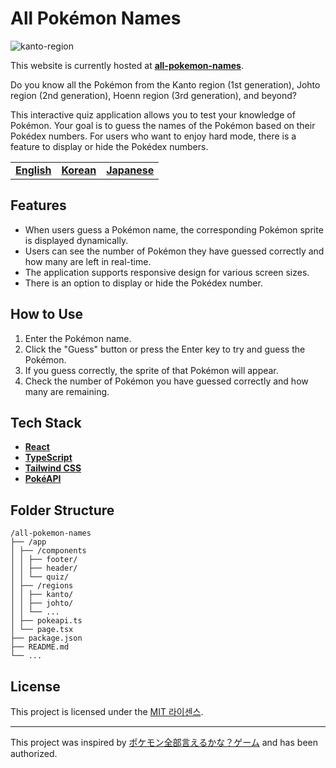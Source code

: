 # All Pokémon Names

![kanto-region](https://i.imgur.com/GaJMmXl.png)

This website is currently hosted at [**all-pokemon-names**](https://all-pokemon-names.vercel.app/).

Do you know all the Pokémon from the Kanto region (1st generation), Johto region (2nd generation), Hoenn region (3rd generation), and beyond?

This interactive quiz application allows you to test your knowledge of Pokémon. Your goal is to guess the names of the Pokémon based on their Pokédex numbers. For users who want to enjoy hard mode, there is a feature to display or hide the Pokédex numbers.

|                           |                                  |                                    |
| ------------------------- | -------------------------------- | ---------------------------------- |
| [**English**](/README.md) | [**Korean**](/docs/README_ko.md) | [**Japanese**](/docs/README_jp.md) |

## Features

- When users guess a Pokémon name, the corresponding Pokémon sprite is displayed dynamically.
- Users can see the number of Pokémon they have guessed correctly and how many are left in real-time.
- The application supports responsive design for various screen sizes.
- There is an option to display or hide the Pokédex number.

## How to Use

1. Enter the Pokémon name.
2. Click the "Guess" button or press the Enter key to try and guess the Pokémon.
3. If you guess correctly, the sprite of that Pokémon will appear.
4. Check the number of Pokémon you have guessed correctly and how many are remaining.

## Tech Stack

- [**React**](https://react.dev/)
- [**TypeScript**](https://www.typescriptlang.org/)
- [**Tailwind CSS**](https://tailwindcss.com/)
- [**PokéAPI**](https://pokeapi.co/)

## Folder Structure

```
/all-pokemon-names
├── /app
│ ├── /components
│ │ ├── footer/
│ │ ├── header/
│ │ └── quiz/
│ ├── /regions
│ │ ├── kanto/
│ │ ├── johto/
│ │ └── ...
│ ├── pokeapi.ts
│ └── page.tsx
├── package.json
├── README.md
└── ...
```

## License

This project is licensed under the [MIT 라이센스](https://mit-license.org/).

---

This project was inspired by [ポケモン全部言えるかな？ゲーム](https://all-pokemon-ierukana.com/) and has been authorized.
